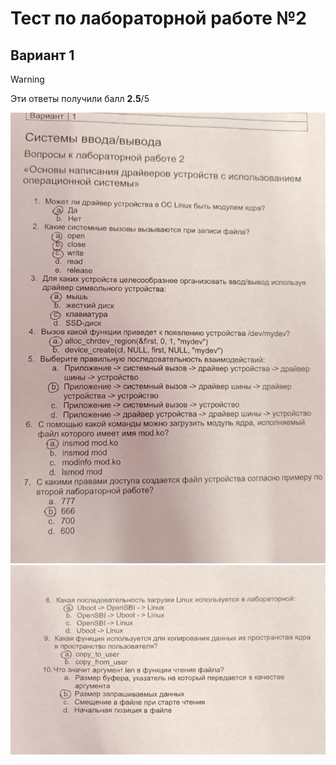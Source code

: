# Тест по лабораторной работе №2

## Вариант 1

> [!WARNING]
> Эти ответы получили балл **2.5**/5

![Вариант 1, страница 1](./assets/var1-1.jpg)
![Вариант 1, страница 2](./assets/var1-2.jpg)
